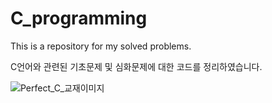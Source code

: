 # C_programming

This is a repository for my solved problems.

C언어와 관련된 기초문제 및 심화문제에 대한 코드를 정리하였습니다.


![Perfect_C_교재이미지](http://www.kyobobook.co.kr/product/detailViewKor.laf?mallGb=KOR&ejkGb=KOR&barcode=9791185578224#N)
